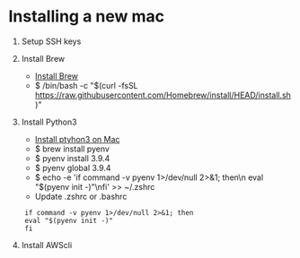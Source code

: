 # Installing a new mac

1. Setup SSH keys

2. Install Brew
    - [Install Brew](https://brew.sh)
    - $ /bin/bash -c "$(curl -fsSL https://raw.githubusercontent.com/Homebrew/install/HEAD/install.sh)"

3. Install Python3
    - [Install ptyhon3 on Mac](https://opensource.com/article/19/5/python-3-default-mac)
    - $ brew install pyenv
    - $ pyenv install 3.9.4
    - $ pyenv global 3.9.4
    - $ echo -e 'if command -v pyenv 1>/dev/null 2>&1; then\n  eval "$(pyenv init -)"\nfi' >> ~/.zshrc
    - Update .zshrc or .bashrc
```
    if command -v pyenv 1>/dev/null 2>&1; then
    eval "$(pyenv init -)"
    fi
```  

4. Install AWScli

```

